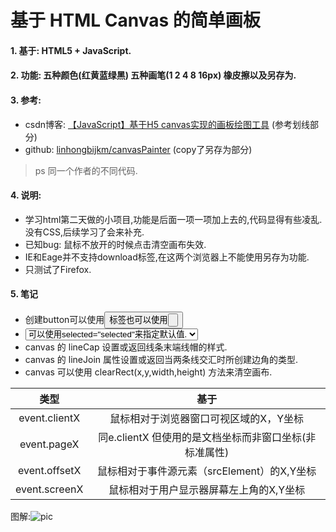 # 基于 HTML Canvas 的简单画板
#### 1. 基于: HTML5 + JavaScript.

#### 2. 功能: 五种颜色(红黄蓝绿黑) 五种画笔(1 2 4 8 16px) 橡皮擦以及另存为.

#### 3. 参考: 
- csdn博客: [【JavaScript】基于H5 canvas实现的画板绘图工具](https://blog.csdn.net/a727911438/article/details/71037450?utm_source=itdadao&utm_medium=referral)  (参考划线部分)
- github: [linhongbijkm/canvasPainter](https://github.com/linhongbijkm/canvasPainter) (copy了另存为部分) 
> ps 同一个作者的不同代码.

#### 4. 说明: 
- 学习html第二天做的小项目,功能是后面一项一项加上去的,代码显得有些凌乱.没有CSS,后续学习了会来补充.
- 已知bug: 鼠标不放开的时候点击清空画布失效.
- IE和Eage并不支持download标签,在这两个浏览器上不能使用另存为功能.
- 只测试了Firefox.

#### 5. 笔记
- 创建button可以使用<button>标签也可以使用<input type="button">
- <select>标签可以用onchange来指定变化方法,<option>可以使用selected="selected"来指定默认值.
- canvas 的 lineCap 设置或返回线条末端线帽的样式.
- canvas 的 lineJoin 属性设置或返回当两条线交汇时所创建边角的类型.
- canvas 可以使用 clearRect(x,y,width,height) 方法来清空画布.

类型 | 基于
:---:|:---:
event.clientX | 鼠标相对于浏览器窗口可视区域的X，Y坐标
event.pageX | 同e.clientX 但使用的是文档坐标而非窗口坐标(非标准属性)
event.offsetX | 鼠标相对于事件源元素（srcElement）的X,Y坐标
event.screenX | 鼠标相对于用户显示器屏幕左上角的X,Y坐标

图解:![pic](https://images2015.cnblogs.com/blog/1009007/201702/1009007-20170223112832882-336762012.png)

